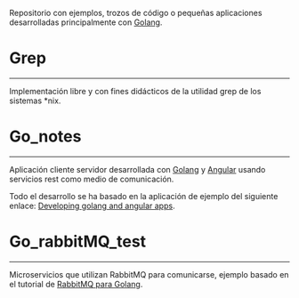 
Repositorio con ejemplos, trozos de código o pequeñas aplicaciones desarrolladas principalmente con [Golang](https://golang.org/).


# Grep
----------------------------------------
Implementación libre y con fines didácticos de la utilidad grep de los sistemas *nix.

# Go_notes
----------------------------------------
Aplicación cliente servidor desarrollada con [Golang](https://golang.org/) y [Angular](https://angular.io/) usando servicios rest como medio de comunicación.

Todo el desarrollo se ha basado en la aplicación de ejemplo del siguiente enlace: [Developing golang and angular apps](https://auth0.com/blog/developing-golang-and-angular-apps-part-1-backend-api/).

# Go_rabbitMQ_test
----------------------------------------
 Microservicios que utilizan RabbitMQ para comunicarse, ejemplo basado en el tutorial de [RabbitMQ para Golang](https://www.rabbitmq.com/tutorials/tutorial-one-go.html).

 
 